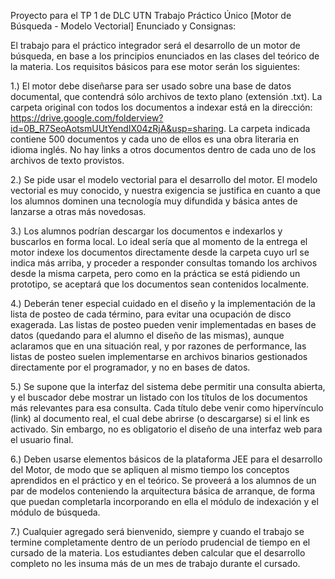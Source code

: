 Proyecto para el TP 1 de DLC UTN
Trabajo Práctico Único [Motor de Búsqueda - Modelo Vectorial]
Enunciado y Consignas:

El trabajo para el práctico integrador será el desarrollo de un motor de búsqueda, en base a los principios enunciados en las clases del teórico de la materia. Los requisitos básicos para ese motor serán los siguientes:

1.) El motor debe diseñarse para ser usado sobre una base de datos documental, que contendrá sólo archivos de texto plano (extensión .txt). La carpeta original con todos los documentos a indexar está en la dirección: https://drive.google.com/folderview?id=0B_R7SeoAotsmUUtYendIX04zRjA&usp=sharing.  La carpeta indicada contiene 500 documentos y cada uno de ellos es una obra literaria en idioma inglés. No hay links a otros documentos dentro de cada uno de los archivos de texto provistos.

2.) Se pide usar el modelo vectorial para el desarrollo del motor. El modelo vectorial es muy conocido, y nuestra exigencia  se justifica en cuanto a que los alumnos dominen una tecnología muy difundida y básica antes de lanzarse a otras más novedosas.

3.) Los alumnos podrían descargar los documentos e indexarlos y buscarlos en forma local. Lo ideal sería que al momento de la entrega el motor indexe los documentos directamente desde la carpeta cuyo url se indica más arriba, y proceder a responder consultas tomando los archivos desde la misma carpeta, pero como en la práctica se está pidiendo un prototipo, se aceptará que los documentos sean contenidos localmente.

4.) Deberán tener especial cuidado en el diseño y la implementación de la lista de posteo de cada término, para evitar una ocupación de disco exagerada. Las listas de posteo pueden venir implementadas en bases de datos (quedando para el alumno el diseño de las mismas), aunque aclaramos que en una situación real, y por razones de performance, las listas de posteo suelen implementarse en archivos binarios gestionados directamente por el programador, y no en bases de datos.

5.) Se supone que la interfaz del sistema debe permitir una consulta abierta, y el buscador debe mostrar un listado con los títulos de los documentos más relevantes para esa consulta. Cada título debe venir como hipervínculo (link) al documento real, el cual debe abrirse (o descargarse) si el link es activado. Sin embargo, no es obligatorio el diseño de una interfaz web para el usuario final.  

6.) Deben usarse elementos básicos de la plataforma JEE para el desarrollo del Motor, de modo que se apliquen al mismo tiempo los conceptos aprendidos en el práctico y en el teórico. Se proveerá a los alumnos de un par de modelos conteniendo la arquitectura básica de arranque, de forma que puedan completarla incorporando en ella el  módulo de indexación y el módulo de búsqueda.

7.) Cualquier agregado será bienvenido, siempre y cuando el trabajo se termine completamente dentro de un período prudencial de tiempo en el cursado de la materia. Los estudiantes deben calcular que el desarrollo completo no les insuma más de un mes de trabajo durante el cursado.
